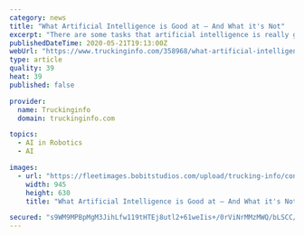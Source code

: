 ```yaml
---
category: news
title: "What Artificial Intelligence is Good at – And What it's Not"
excerpt: "There are some tasks that artificial intelligence is really good at – and some that it’s not. And that has implications for the use of AI in trucking, from chatbots to autonomous trucks."
publishedDateTime: 2020-05-21T19:13:00Z
webUrl: "https://www.truckinginfo.com/358968/what-artificial-intelligence-is-good-at-and-what-its-not"
type: article
quality: 39
heat: 39
published: false

provider:
  name: Truckinginfo
  domain: truckinginfo.com

topics:
  - AI in Robotics
  - AI

images:
  - url: "https://fleetimages.bobitstudios.com/upload/trucking-info/content/article/2020-05/artificial-intelligence-gerd-altman-pixabay-__-1200x630-s.jpg"
    width: 945
    height: 630
    title: "What Artificial Intelligence is Good at – And What it's Not"

secured: "s9WM9MPBpMgM3JihLfw119tHTEj8utl2+61weIis+/0rViNrMMzMWQ/bLSCC/F9ub/UQFP8BTeqnhSC6S57/hZKt9mrGk1faqfpQfyplISWvqjcBiznJyijwCn31uZAvckBRH7JGE3x2rVJvg7Cj7t8ab9CzEuwTqgtKcFLXLrJ/rlM5G+uKRd7uqoicjfyH9zWcTdTWhzCfNcvrCru/k6T+goNGHNpMbANiQG3/EU95JPlpZ+TBTchzVX6XZA1pnDAhACuSuht04g8BgMPQaiWItWU4CHdYDSPECMqcf3nWwUcbq9xC2XzGykkhqsD/0nZhuIcknq4IhChre0DiZxxHtE1Xk8ZV/4JsEJzGHn0dmsQJOP+KmZZ34w14muAfcWgRfteyrEj6/I2MPvfmaHG5c5H4sW02rOIVIqAF37cKu4sF+1f65jo9rvVinmo2MS4lo12TFZyZ6D0bqDXDNPckXpzXmZTewuWwWFoHfu8=;NU1CG4Z7yy7t7w/USAvWRA=="
---
```


